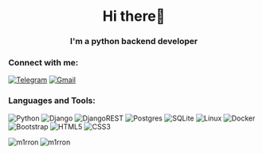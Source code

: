 <h1 align="center">Hi there👋</h1>
<h3 align="center"> I'm a python backend developer</h3>
<h3 align="left">Connect with me:</h3>

[![Telegram](https://img.shields.io/badge/Telegram-2CA5E0?style=for-the-badge&logo=telegram&logoColor=white)](https://t.me/M1rr0n)
[![Gmail](https://img.shields.io/badge/Gmail-D14836?style=for-the-badge&logo=gmail&logoColor=white)](mailto:mds.myst@gmail.com)

<p align="left">
</p>

<h3 align="left">Languages and Tools:</h3>

![Python](https://img.shields.io/badge/python-3670A0?style=for-the-badge&logo=python&logoColor=ffdd54)
![Django](https://img.shields.io/badge/django-%23092E20.svg?style=for-the-badge&logo=django&logoColor=white)
![DjangoREST](https://img.shields.io/badge/DJANGO-REST-ff1709?style=for-the-badge&logo=django&logoColor=white&color=ff1709&labelColor=gray)
![Postgres](https://img.shields.io/badge/postgres-%23316192.svg?style=for-the-badge&logo=postgresql&logoColor=white)
![SQLite](https://img.shields.io/badge/sqlite-%2307405e.svg?style=for-the-badge&logo=sqlite&logoColor=white)
![Linux](https://img.shields.io/badge/Linux-FCC624?style=for-the-badge&logo=linux&logoColor=black)
![Docker](https://img.shields.io/badge/docker-%230db7ed.svg?style=for-the-badge&logo=docker&logoColor=white)
![Bootstrap](https://img.shields.io/badge/bootstrap-%23563D7C.svg?style=for-the-badge&logo=bootstrap&logoColor=white)
![HTML5](https://img.shields.io/badge/html5-%23E34F26.svg?style=for-the-badge&logo=html5&logoColor=white)
![CSS3](https://img.shields.io/badge/css3-%231572B6.svg?style=for-the-badge&logo=css3&logoColor=white)

<p><img align="left" src="https://github-readme-stats.vercel.app/api?username=M1RRoN&show_icons=true&theme=tokyonight" alt="m1rron" /></p>

<p><img align="left" src="https://github-readme-stats.vercel.app/api/top-langs?username=m1rron&show_icons=true&locale=en&layout=compact&theme=tokyonight" alt="m1rron" /></p>
